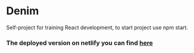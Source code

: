 # Denim
Self-project for training React development, to start project use npm start.
### The deployed version on netlify you can find [here](https://denims.netlify.app/)
